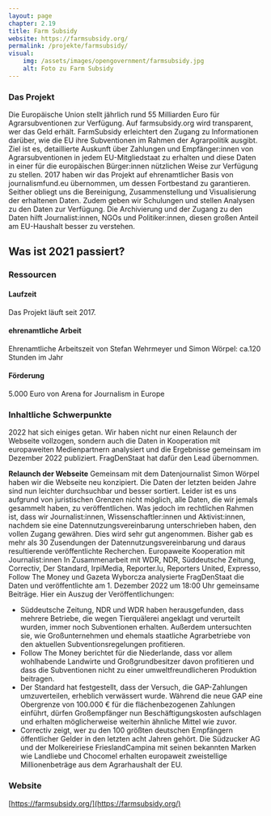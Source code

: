 ```yaml
---
layout: page
chapter: 2.19
title: Farm Subsidy
website: https://farmsubsidy.org/
permalink: /projekte/farmsubsidy/
visual:
    img: /assets/images/opengovernment/farmsubsidy.jpg
    alt: Foto zu Farm Subsidy
---
```


### Das Projekt

Die Europäische Union stellt jährlich rund 55 Milliarden Euro für Agrarsubventionen zur Verfügung. Auf farmsubsidy.org wird transparent, wer das Geld erhält. FarmSubsidy erleichtert den Zugang zu Informationen darüber, wie die EU ihre Subventionen im Rahmen der Agrarpolitik ausgibt. Ziel ist es, detaillierte Auskunft über Zahlungen und Empfänger:innen von Agrarsubventionen in jedem EU-Mitgliedstaat zu erhalten und diese Daten in einer für die europäischen Bürger:innen nützlichen Weise zur Verfügung zu stellen. 2017 haben wir das Projekt auf ehrenamtlicher Basis von journalismfund.eu übernommen, um dessen Fortbestand zu garantieren. Seither obliegt uns die Bereinigung, Zusammenstellung und Visualisierung der erhaltenen Daten. Zudem geben wir Schulungen und stellen Analysen zu den Daten zur Verfügung. Die Archivierung und der Zugang zu den Daten hilft Journalist:innen, NGOs und Politiker:innen, diesen großen Anteil am EU-Haushalt besser zu verstehen.

## Was ist 2021 passiert?

### Ressourcen

#### Laufzeit
Das Projekt läuft seit 2017.

#### ehrenamtliche Arbeit
Ehrenamtliche Arbeitszeit von Stefan Wehrmeyer und Simon Wörpel: ca.120 Stunden im Jahr

#### Förderung
5.000 Euro von Arena for Journalism in Europe 

### Inhaltliche Schwerpunkte

2022 hat sich einiges getan. Wir haben nicht nur einen Relaunch der Webseite vollzogen, sondern auch die Daten in Kooperation mit europaweiten Medienpartnern analysiert und die Ergebnisse gemeinsam im Dezember 2022 publiziert. FragDenStaat hat dafür den Lead übernommen.

**Relaunch der Webseite**
Gemeinsam mit dem Datenjournalist Simon Wörpel haben wir die Webseite neu konzipiert. Die Daten der letzten beiden Jahre sind nun leichter durchsuchbar und besser sortiert. Leider ist es uns aufgrund von juristischen Grenzen nicht möglich, alle Daten, die wir jemals gesammelt haben, zu veröffentlichen. Was jedoch im rechtlichen Rahmen ist, dass wir Journalist:innen, Wissenschaftler:innen und Aktivist:innen, nachdem sie eine Datennutzungsvereinbarung unterschrieben haben, den vollen Zugang gewähren. Dies wird sehr gut angenommen. Bisher gab es mehr als 30 Zusendungen der Datennutzungsvereinbarung und daraus resultierende veröffentlichte Recherchen.
Europaweite Kooperation mit Journalist:innen
In Zusammenarbeit mit WDR, NDR, Süddeutsche Zeitung, Correctiv, Der Standard, IrpiMedia, Reporter.lu, Reporters United, Expresso, Follow The Money und Gazeta Wyborcza analysierte FragDenStaat die Daten und veröffentlichte am 1. Dezember 2022 um 18:00 Uhr gemeinsame Beiträge.
Hier ein Auszug der Veröffentlichungen:

* Süddeutsche Zeitung, NDR und WDR haben herausgefunden, dass mehrere Betriebe, die wegen Tierquälerei angeklagt und verurteilt wurden, immer noch Subventionen erhalten. Außerdem untersuchten sie, wie Großunternehmen und ehemals staatliche Agrarbetriebe von den aktuellen Subventionsregelungen profitieren.
* Follow The Money berichtet für die Niederlande, dass vor allem wohlhabende Landwirte und Großgrundbesitzer davon profitieren und dass die Subventionen nicht zu einer umweltfreundlicheren Produktion beitragen.
* Der Standard hat festgestellt, dass der Versuch, die GAP-Zahlungen umzuverteilen, erheblich verwässert wurde. Während die neue GAP eine Obergrenze von 100.000 € für die flächenbezogenen Zahlungen einführt, dürfen Großempfänger nun Beschäftigungskosten aufschlagen und erhalten möglicherweise weiterhin ähnliche Mittel wie zuvor.
* Correctiv zeigt, wer zu den 100 größten deutschen Empfängern öffentlicher Gelder in den letzten acht Jahren gehört. Die Südzucker AG und der Molkereiriese FrieslandCampina mit seinen bekannten Marken wie Landliebe und Chocomel erhalten europaweit zweistellige Millionenbeträge aus dem Agrarhaushalt der EU.

### Website

[https://farmsubsidy.org/](https://farmsubsidy.org/)

